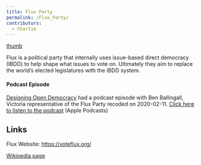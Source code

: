 ```yaml
---
title: Flux Party
permalink: /Flux_Party/
contributors:
  - Charlie
---
```


[thumb](/File:Flux_logo.jpeg "wikilink")

Flux is a political party that internally uses issue-based direct
democracy (IBDD) to help shape what issues to vote on. Ultimately they
aim to replace the world’s elected legislatures with the IBDD system.

#### Podcast Episode

[Designing Open Democracy](/Designing_Open_Democracy "wikilink") had a
podcast episode with Ben Ballingall, Victoria representative of the Flux
Party recoded on 2020-02-11. [Click here to listen to the
podcast](https://podcasts.apple.com/au/podcast/talk-ben-ballingall-about-flux-party-issue-based-direct/id1492656241?i=1000465446730)
(Apple Podcasts)

## Links

Flux Website: <https://voteflux.org/>

[Wikipedia page](https://en.wikipedia.org/wiki/Flux_(political_party))
